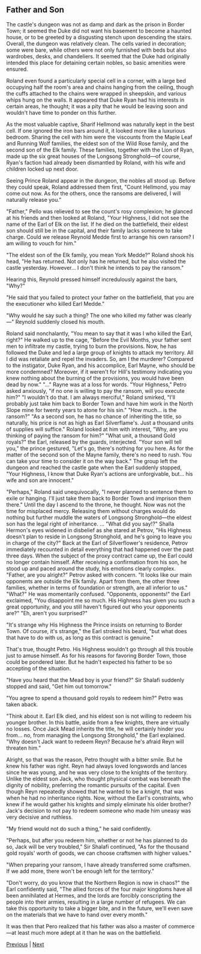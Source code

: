 ## Father and Son
The castle's dungeon was not as damp and dark as the prison in Border Town; it seemed the Duke did not want his basement to become a haunted house, or to be greeted by a disgusting stench upon descending the stairs. Overall, the dungeon was relatively clean. The cells varied in decoration; some were bare, while others were not only furnished with beds but also wardrobes, desks, and chandeliers. It seemed that the Duke had originally intended this place for detaining certain nobles, so basic amenities were ensured.

Roland even found a particularly special cell in a corner, with a large bed occupying half the room's area and chains hanging from the ceiling, though the cuffs attached to the chains were wrapped in sheepskin, and various whips hung on the walls. It appeared that Duke Ryan had his interests in certain areas, he thought; it was a pity that he would be leaving soon and wouldn't have time to ponder on this further.

As the most valuable captive, Sharif Hellmond was naturally kept in the best cell. If one ignored the iron bars around it, it looked more like a luxurious bedroom. Sharing the cell with him were the viscounts from the Maple Leaf and Running Wolf families, the eldest son of the Wild Rose family, and the second son of the Elk family. These families, together with the Lion of Ryan, made up the six great houses of the Longsong Stronghold—of course, Ryan's faction had already been dismantled by Roland, with his wife and children locked up next door.

Seeing Prince Roland appear in the dungeon, the nobles all stood up. Before they could speak, Roland addressed them first, "Count Hellmond, you may come out now. As for the others, once the ransoms are delivered, I will naturally release you."

"Father," Pello was relieved to see the count's rosy complexion; he glanced at his friends and then looked at Roland, "Your Highness, I did not see the name of the Earl of Elk on the list. If he died on the battlefield, their eldest son should still be in the capital, and their family lacks someone to take charge. Could we release Reynold Medde first to arrange his own ransom? I am willing to vouch for him."

"The eldest son of the Elk family, you mean York Medde?" Roland shook his head, "He has returned. Not only has he returned, but he also visited the castle yesterday. However... I don't think he intends to pay the ransom."

Hearing this, Reynold pressed himself incredulously against the bars, "Why?"

"He said that you failed to protect your father on the battlefield, that you are the executioner who killed Earl Medde."

"Why would he say such a thing? The one who killed my father was clearly—" Reynold suddenly closed his mouth.

Roland said nonchalantly, "You mean to say that it was I who killed the Earl, right?" He walked up to the cage, "Before the Evil Months, your father sent men to infiltrate my castle, trying to burn the provisions. Now, he has followed the Duke and led a large group of knights to attack my territory. All I did was retaliate and repel the invaders. So, am I the murderer? Compared to the instigator, Duke Ryan, and his accomplice, Earl Mayne, who should be more condemned? Moreover, if it weren't for Hill's testimony indicating you knew nothing about the burning of the provisions, you would have been dead by now."
"..." Rayne was at a loss for words.
"Your Highness," Petro asked anxiously, "if no one is willing to pay the ransom, will you execute him?"
"I wouldn't do that. I am always merciful," Roland smirked, "I'll probably just take him back to Border Town and have him work in the North Slope mine for twenty years to atone for his sin."
"How much... is the ransom?"
"As a second son, he has no chance of inheriting the title, so naturally, his price is not as high as Earl Silverflame's. Just a thousand units of supplies will suffice." Roland looked at him with interest, "Why, are you thinking of paying the ransom for him?"
"What unit, a thousand Gold royals?" the Earl, released by the guards, interjected.
"Your son will tell you," the prince gestured, "Let's go, there's nothing for you here. As for the matter of the second son of the Mayne family, there's no need to rush. You can take your time to consider it on the way back."
The group left the dungeon and reached the castle gate when the Earl suddenly stopped, "Your Highness, I know that Duke Ryan's actions are unforgivable, but... his wife and son are innocent."

"Perhaps," Roland said unequivocally, "I never planned to sentence them to exile or hanging. I'll just take them back to Border Town and imprison them there." Until the day I ascend to the throne, he thought. Now was not the time for misplaced mercy. Releasing them without charges would do nothing but further muddle the waters of Longsong Stronghold—the eldest son has the legal right of inheritance.
...
"What did you say!?" Shalla Hermon's eyes widened in disbelief as she stared at Petrov, "His Highness doesn't plan to reside in Longsong Stronghold, and he's going to leave you in charge of the city?"
Back at the Earl of Silverflower's residence, Petrov immediately recounted in detail everything that had happened over the past three days. When the subject of the proxy contract came up, the Earl could no longer contain himself. After receiving a confirmation from his son, he stood up and paced around the study, his emotions clearly complex.
"Father, are you alright?" Petrov asked with concern.
"It looks like our main opponents are outside the Elk family. Apart from them, the other three families, whether in terms of foundation or strength, are all inferior to us."
"What?" He was momentarily confused.
"Opponents, opponents!" the Earl exclaimed, "You disappoint me so much. His Highness has given you such a great opportunity, and you still haven't figured out who your opponents are?"
"Eh, aren't you surprised?"

"It's strange why His Highness the Prince insists on returning to Border Town. Of course, it's strange," the Earl stroked his beard, "but what does that have to do with us, as long as this contract is genuine."

That's true, thought Petro. His Highness wouldn't go through all this trouble just to amuse himself. As for his reasons for favoring Border Town, those could be pondered later. But he hadn't expected his father to be so accepting of the situation.

"Have you heard that the Mead boy is your friend?" Sir Shalafi suddenly stopped and said, "Get him out tomorrow."

"You agree to spend a thousand gold royals to redeem him?" Petro was taken aback.

"Think about it. Earl Elk died, and his eldest son is not willing to redeem his younger brother. In this battle, aside from a few knights, there are virtually no losses. Once Jack Mead inherits the title, he will certainly hinder you from... no, from managing the Longsong Stronghold," the Earl explained. "Why doesn't Jack want to redeem Reyn? Because he's afraid Reyn will threaten him."

Alright, so that was the reason, Petro thought with a bitter smile. But he knew his father was right. Reyn had always loved longswords and lances since he was young, and he was very close to the knights of the territory. Unlike the eldest son Jack, who thought physical combat was beneath the dignity of nobility, preferring the romantic pursuits of the capital. Even though Reyn repeatedly showed that he wanted to be a knight, that was when he had no inheritance rights. Now, without the Earl's constraints, who knew if he would gather his knights and simply eliminate his older brother? Jack's decision to not pay to redeem someone who made him uneasy was very decisive and ruthless.

"My friend would not do such a thing," he said confidently.

"Perhaps, but after you redeem him, whether or not he has planned to do so, Jack will be very troubled," Sir Shalafi continued, "As for the thousand gold royals' worth of goods, we can choose craftsmen with higher values."

"When preparing your ransom, I have already transferred some craftsmen. If we add more, there won't be enough left for the territory."

"Don't worry, do you know that the Northern Region is now in chaos?" the Earl confidently said, "The allied forces of the four major kingdoms have all been annihilated at Hermes, and the lords are forcibly conscripting the people into their armies, resulting in a large number of refugees. We can take this opportunity to take a bigger bite, and in the future, we'll even save on the materials that we have to hand over every month."

It was then that Pero realized that his father was also a master of commerce—at least much more adept at it than he was on the battlefield.



[Previous](CH0121.md) | [Next](CH0123.md)
